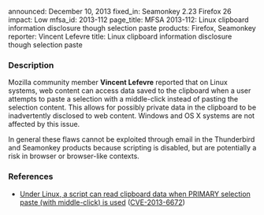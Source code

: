 announced: December 10, 2013
fixed_in: Seamonkey 2.23
          Firefox 26
impact: Low
mfsa_id: 2013-112
page_title: MFSA 2013-112: Linux clipboard information disclosure though selection paste
products: Firefox, Seamonkey
reporter: Vincent Lefevre
title: Linux clipboard information disclosure though selection paste

<h3>Description</h3>

<p>Mozilla community member <strong>Vincent Lefevre</strong> reported that on
Linux systems, web content can access data saved to the clipboard when a user
attempts to paste a selection with a middle-click instead of pasting the
selection content. This allows for possibly private data in the clipboard to be
inadvertently disclosed to web content. Windows and OS X systems are not
affected by this issue.
</p>

<p class="note">In general these flaws cannot be exploited through email in the
Thunderbird and Seamonkey products because scripting is disabled, but are
potentially a risk in browser or browser-like contexts.</p>

<h3>References</h3>

<ul>
  <li><a href="https://bugzilla.mozilla.org/show_bug.cgi?id=894736">
        Under Linux, a script can read clipboard data when PRIMARY selection paste (with middle-click) is used</a> (<a href="http://cve.mitre.org/cgi-bin/cvename.cgi?name=CVE-2013-6672" class="ex-ref">CVE-2013-6672</a>)</li>
</ul>



